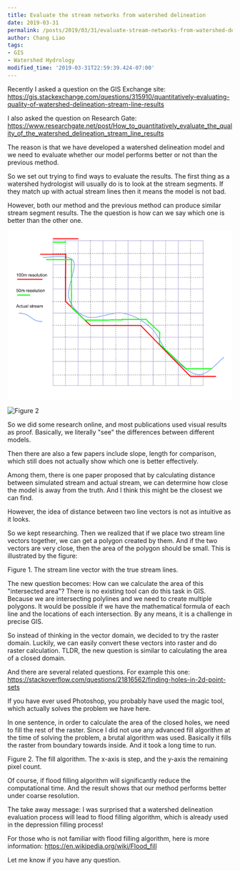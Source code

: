 ```yaml
---
title: Evaluate the stream networks from watershed delineation
date: 2019-03-31
permalink: /posts/2019/03/31/evaluate-stream-networks-from-watershed-delineation/
author: Chang Liao
tags:
- GIS
- Watershed Hydrology
modified_time: '2019-03-31T22:59:39.424-07:00'
---
```


Recently I asked a question on the GIS Exchange site:
https://gis.stackexchange.com/questions/315910/quantitatively-evaluating-quality-of-watershed-delineation-stream-line-results

I also asked the question on Research Gate:
https://www.researchgate.net/post/How_to_quantitatively_evaluate_the_quality_of_the_watershed_delineation_stream_line_results

The reason is that we have developed a watershed delineation model and we need to evaluate whether our model performs better or not than the previous method.

So we set out trying to find ways to evaluate the results.
The first thing as a watershed hydrologist will usually do is to look at the stream segments. If they match up with actual stream lines then it means the model is not bad.

However, both our method and the previous method can produce similar stream segment results. The the question is how can we say which one is better than the other one.

![Figure 1](https://github.com/changliao/science/blob/main/_figures/hexwatershed/stream_networks_evaluation.png?raw=true)

![Figure 2](https://github.com/changliao/science/blob/main/_figures/hexwatershed/depression_filling_algorithm.png?raw=true)

So we did some research online, and most publications used visual results as proof. Basically,  we literally "see" the differences between different models.

Then there are also a few papers include slope, length for comparison, which still does not actually show which one is better effectively.

Among them, there is one paper proposed that by calculating distance between simulated stream and actual stream, we can determine how close the model is away from the truth. And I think this might be the closest we can find.

However, the idea of distance between two line vectors is not as intuitive as it looks.

So we kept researching.
Then we realized that if we place two stream line vectors together, we can get a polygon created by them. And if the two vectors are very close, then the area of the polygon should be small.
This is illustrated by the figure:

Figure 1. The stream line vector with the true stream lines.

The new question becomes:
How can we calculate the area of this "intersected area"?
There is no existing tool can do this task in GIS. Because we are intersecting polylines and we need to create multiple polygons. It would be possible if we have the mathematical formula of each line and the locations of each intersection. By any means, it is a challenge in precise GIS.

So instead of thinking in the vector domain, we decided to try the raster domain. Luckily, we can easily convert these vectors into raster and do raster calculation. TLDR, the new question is similar to calculating the area of a closed domain.

And there are several related questions. For example this one:
https://stackoverflow.com/questions/21816562/finding-holes-in-2d-point-sets

If you have ever used Photoshop, you probably have used the magic tool, which actually solves the problem we have here.

In one sentence, in order to calculate the area of the closed holes, we need to fill the rest of the raster.
Since I did not use any advanced fill algorithm at the time of solving the problem, a brutal algorithm was used. Basically it fills the raster from boundary towards inside. And it took a long time to run.



Figure 2. The fill algorithm. The x-axis is step, and the y-axis the remaining pixel count.

Of course, if flood filling algorithm will significantly reduce the computational time.
And the result shows that our method performs better under coarse resolution.

The take away message: I was surprised that a watershed delineation evaluation process will lead to flood filling algorithm, which is already used in the depression filling process!

For those who is not familiar with flood filling algorithm, here is more information:
https://en.wikipedia.org/wiki/Flood_fill

Let me know if you have any question.
